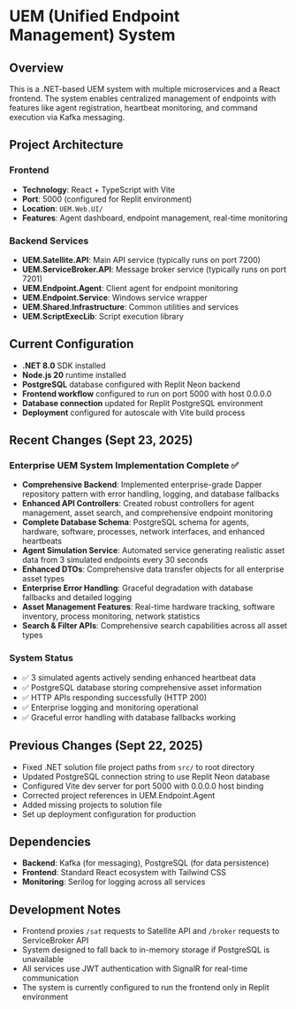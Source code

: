 # UEM (Unified Endpoint Management) System

## Overview
This is a .NET-based UEM system with multiple microservices and a React frontend. The system enables centralized management of endpoints with features like agent registration, heartbeat monitoring, and command execution via Kafka messaging.

## Project Architecture

### Frontend
- **Technology**: React + TypeScript with Vite
- **Port**: 5000 (configured for Replit environment)
- **Location**: `UEM.Web.UI/`
- **Features**: Agent dashboard, endpoint management, real-time monitoring

### Backend Services
- **UEM.Satellite.API**: Main API service (typically runs on port 7200)
- **UEM.ServiceBroker.API**: Message broker service (typically runs on port 7201)
- **UEM.Endpoint.Agent**: Client agent for endpoint monitoring
- **UEM.Endpoint.Service**: Windows service wrapper
- **UEM.Shared.Infrastructure**: Common utilities and services
- **UEM.ScriptExecLib**: Script execution library

## Current Configuration
- **.NET 8.0** SDK installed
- **Node.js 20** runtime installed
- **PostgreSQL** database configured with Replit Neon backend
- **Frontend workflow** configured to run on port 5000 with host 0.0.0.0
- **Database connection** updated for Replit PostgreSQL environment
- **Deployment** configured for autoscale with Vite build process

## Recent Changes (Sept 23, 2025)
### Enterprise UEM System Implementation Complete ✅
- **Comprehensive Backend**: Implemented enterprise-grade Dapper repository pattern with error handling, logging, and database fallbacks
- **Enhanced API Controllers**: Created robust controllers for agent management, asset search, and comprehensive endpoint monitoring
- **Complete Database Schema**: PostgreSQL schema for agents, hardware, software, processes, network interfaces, and enhanced heartbeats
- **Agent Simulation Service**: Automated service generating realistic asset data from 3 simulated endpoints every 30 seconds
- **Enhanced DTOs**: Comprehensive data transfer objects for all enterprise asset types
- **Enterprise Error Handling**: Graceful degradation with database fallbacks and detailed logging
- **Asset Management Features**: Real-time hardware tracking, software inventory, process monitoring, network statistics
- **Search & Filter APIs**: Comprehensive search capabilities across all asset types

### System Status
- ✅ 3 simulated agents actively sending enhanced heartbeat data
- ✅ PostgreSQL database storing comprehensive asset information  
- ✅ HTTP APIs responding successfully (HTTP 200)
- ✅ Enterprise logging and monitoring operational
- ✅ Graceful error handling with database fallbacks working

## Previous Changes (Sept 22, 2025)
- Fixed .NET solution file project paths from `src/` to root directory
- Updated PostgreSQL connection string to use Replit Neon database
- Configured Vite dev server for port 5000 with 0.0.0.0 host binding
- Corrected project references in UEM.Endpoint.Agent
- Added missing projects to solution file
- Set up deployment configuration for production

## Dependencies
- **Backend**: Kafka (for messaging), PostgreSQL (for data persistence)
- **Frontend**: Standard React ecosystem with Tailwind CSS
- **Monitoring**: Serilog for logging across all services

## Development Notes
- Frontend proxies `/sat` requests to Satellite API and `/broker` requests to ServiceBroker API
- System designed to fall back to in-memory storage if PostgreSQL is unavailable
- All services use JWT authentication with SignalR for real-time communication
- The system is currently configured to run the frontend only in Replit environment